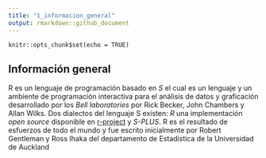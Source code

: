 ```yaml
---
title: "1_informacion_general"
output: rmarkdown::github_document
---
```


```{r setup, include=FALSE}
knitr::opts_chunk$set(echo = TRUE)
```

## Información general

R es un lenguaje de programación basado en *S* el cual es un lenguaje y un ambiente de programación interactiva para el análisis de datos y graficación desarrollado por los *Bell laboratories* por Rick Becker, John Chambers y Allan Wilks. Dos dialectos del lenguaje S existen: *R* una implementación *open source* disponible en [r-project](http://www.r-project.org) y *S-PLUS*. R es el resultado de esfuerzos de todo el mundo y fue escrito inicialmente por Robert Gentleman y Ross Ihaka del departamento de Estadística de la Universidad de Auckland

